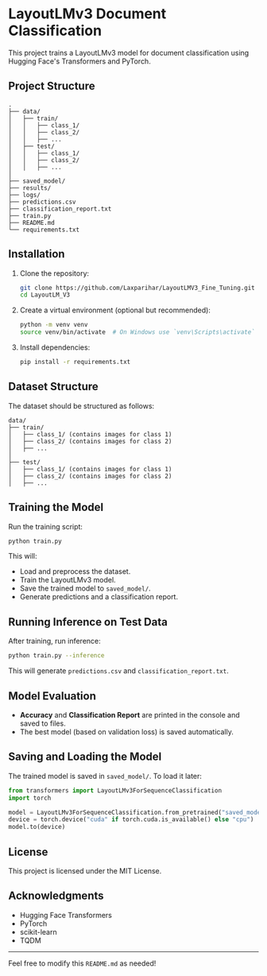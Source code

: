 # LayoutLMv3 Document Classification

This project trains a LayoutLMv3 model for document classification using Hugging Face's Transformers and PyTorch.

## Project Structure

```
.
├── data/
│   ├── train/
│   │   ├── class_1/
│   │   ├── class_2/
│   │   ├── ...
│   ├── test/
│   │   ├── class_1/
│   │   ├── class_2/
│   │   ├── ...
│
├── saved_model/
├── results/
├── logs/
├── predictions.csv
├── classification_report.txt
├── train.py
├── README.md
└── requirements.txt
```

## Installation

1. Clone the repository:
   ```sh
   git clone https://github.com/Laxparihar/LayoutLMV3_Fine_Tuning.git
   cd LayoutLM_V3
   ```
2. Create a virtual environment (optional but recommended):
   ```sh
   python -m venv venv
   source venv/bin/activate  # On Windows use `venv\Scripts\activate`
   ```
3. Install dependencies:
   ```sh
   pip install -r requirements.txt
   ```

## Dataset Structure

The dataset should be structured as follows:
```
data/
├── train/
│   ├── class_1/ (contains images for class 1)
│   ├── class_2/ (contains images for class 2)
│   ├── ...
│
├── test/
│   ├── class_1/ (contains images for class 1)
│   ├── class_2/ (contains images for class 2)
│   ├── ...
```

## Training the Model

Run the training script:
```sh
python train.py
```

This will:
- Load and preprocess the dataset.
- Train the LayoutLMv3 model.
- Save the trained model to `saved_model/`.
- Generate predictions and a classification report.

## Running Inference on Test Data

After training, run inference:
```sh
python train.py --inference
```
This will generate `predictions.csv` and `classification_report.txt`.

## Model Evaluation

- **Accuracy** and **Classification Report** are printed in the console and saved to files.
- The best model (based on validation loss) is saved automatically.

## Saving and Loading the Model

The trained model is saved in `saved_model/`. To load it later:
```python
from transformers import LayoutLMv3ForSequenceClassification
import torch

model = LayoutLMv3ForSequenceClassification.from_pretrained("saved_model/")
device = torch.device("cuda" if torch.cuda.is_available() else "cpu")
model.to(device)
```

## License

This project is licensed under the MIT License.

## Acknowledgments

- Hugging Face Transformers
- PyTorch
- scikit-learn
- TQDM

---
Feel free to modify this `README.md` as needed!

